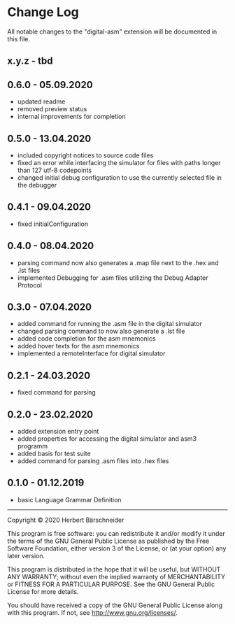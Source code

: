 # Change Log

All notable changes to the "digital-asm" extension will be documented in this file.

## x.y.z - tbd

## 0.6.0 - 05.09.2020

* updated readme
* removed preview status
* internal improvements for completion

## 0.5.0 - 13.04.2020

* included copyright notices to source code files 
* fixed an error while interfacing the simulator for files with paths longer than 127 utf-8 codepoints
* changed initial debug configuration to use the currently selected file in the debugger

## 0.4.1 - 09.04.2020

* fixed initialConfiguration

## 0.4.0 - 08.04.2020

* parsing command now also generates a .map file next to the .hex and .lst files
* implemented Debugging for .asm files utilizing the Debug Adapter Protocol

## 0.3.0 - 07.04.2020

* added command for running the .asm file in the digital simulator
* changed parsing command to now also generate a .lst file
* added code completion for the asm mnemonics
* added hover texts for the asm mnemonics
* implemented a remoteInterface for digital simulator

## 0.2.1 - 24.03.2020

* fixed command for parsing

## 0.2.0 - 23.02.2020

* added extension entry point
* added properties for accessing the digital simulator and asm3 programm
* added basis for test suite
* added command for parsing .asm files into .hex files

## 0.1.0 - 01.12.2019

* basic Language Grammar Definition

---

Copyright © 2020 Herbert Bärschneider

This program is free software: you can redistribute it and/or modify it under the terms of the GNU General Public License as published by the Free Software Foundation, either version 3 of the License, or (at your option) any later version.

This program is distributed in the hope that it will be useful, but WITHOUT ANY WARRANTY; without even the implied warranty of MERCHANTABILITY or FITNESS FOR A PARTICULAR PURPOSE.  See the GNU General Public License for more details.

You should have received a copy of the GNU General Public License along with this program.  If not, see <http://www.gnu.org/licenses/>.